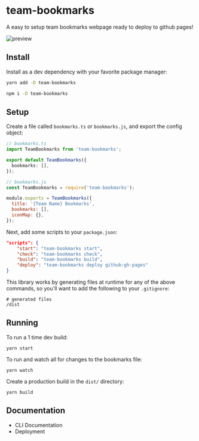 # team-bookmarks

A easy to setup team bookmarks webpage ready to deploy to github pages!

![preview]()

## Install

Install as a dev dependency with your favorite package manager:

```bash
yarn add -D team-bookmarks
```

```bash
npm i -D team-bookmarks
```

## Setup

Create a file called `bookmarks.ts` or `bookmarks.js`, and export the config object:

```ts
// bookmarks.ts
import TeamBookmarks from 'team-bookmarks';

export default TeamBookmarks({
  bookmarks: [],
});
```

```js
// bookmarks.js
const TeamBookmarks = require('team-bookmarks');

module.exports = TeamBookmarks({
  title: '{Team Name} Bookmarks',
  bookmarks: [],
  iconMap: {},
});
```

Next, add some scripts to your `package.json`:

```json
"scripts": {
    "start": "team-bookmarks start",
    "check": "team-bookmarks check",
    "build": "team-bookmarks build",
    "deploy": "team-bookmarks deploy github:gh-pages"
}
```

This library works by generating files at runtime for any of the above commands, so you'll want to add the following to your `.gitignore`:

```ignore
# generated files
/dist
```

## Running

To run a 1 time dev build:

```shell
yarn start
```

To run and watch all for changes to the bookmarks file:

```shell
yarn watch
```

Create a production build in the `dist/` directory:

```shell
yarn build
```

## Documentation

- CLI Documentation
- Deployment

